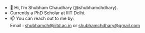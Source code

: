 - 👋 Hi, I’m Shubham Chaudhary (@shubhamchdhary).
- Currently a PhD Scholar at IIIT Delhi.
- 📫 You can reach out to me by:\
  Email : shubhamch@iiitd.ac.in or shubhamchdhary@gmail.com
